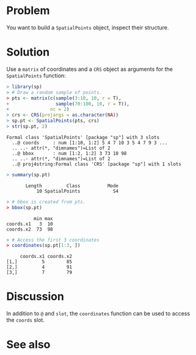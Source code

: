 

# Problem
You want to build a `SpatialPoints` object, inspect their structure.

# Solution
Use a `matrix` of coordinates and a `CRS` object as arguments for the `SpatialPoints` function:

```r
> library(sp)
> # Draw a random sample of points.
> pts <- matrix(c(sample(3:10, 10, r = T),
+                 sample(70:100, 10, r = T)),
+               nc = 2)
> crs <- CRS(projargs = as.character(NA))
> sp.pt <- SpatialPoints(pts, crs)
> str(sp.pt, 2)
```

```
Formal class 'SpatialPoints' [package "sp"] with 3 slots
  ..@ coords     : num [1:10, 1:2] 5 4 7 10 3 5 4 7 9 3 ...
  .. ..- attr(*, "dimnames")=List of 2
  ..@ bbox       : num [1:2, 1:2] 3 73 10 98
  .. ..- attr(*, "dimnames")=List of 2
  ..@ proj4string:Formal class 'CRS' [package "sp"] with 1 slots
```

```r
> summary(sp.pt)
```

```
       Length         Class          Mode 
           10 SpatialPoints            S4 
```

```r
> # bbox is created from pts.
> bbox(sp.pt)
```

```
          min max
coords.x1   3  10
coords.x2  73  98
```

```r
> # Access the first 3 coordinates
> coordinates(sp.pt[1:3, ])
```

```
     coords.x1 coords.x2
[1,]         5        85
[2,]         4        91
[3,]         7        79
```

# Discussion
In addition to `@` and `slot`, the `coordinates` function can be used to access the `coords` slot.

# See also



















































